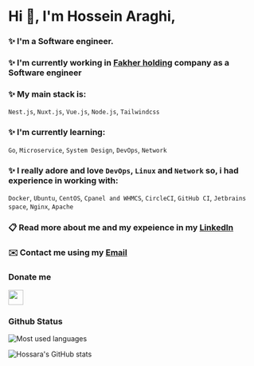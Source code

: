 #  Hi :wave:, I'm Hossein Araghi,
### ✨ I'm a Software engineer.
### ✨ I'm currently working in [Fakher holding](https://fakher.ir) company as a Software engineer 
### ✨ My main stack is: 
`Nest.js`, `Nuxt.js`, `Vue.js`, `Node.js`, `Tailwindcss` 

### ✨ I'm currently learning:
`Go`, `Microservice`, `System Design`, `DevOps`, `Network`

### ✨ I really adore and love `DevOps`, `Linux` and `Network` so, i had experience in working with:
`Docker`, `Ubuntu`, `CentOS`, `Cpanel and WHMCS`, `CircleCI`, `GitHub CI`, `Jetbrains space`, `Nginx`, `Apache` 

### 📋 Read more about me and my expeience in my [LinkedIn](https://linkedin.com/in/hossara)
### ✉️ Contact me using my [Email](mailto:hossara.dev@gmail.com)
 
### Donate me

<a href="https://coffeebede.ir/hossara">
  <img src="https://img.shields.io/badge/buy me a coffee-darkgreen.svg?&style=for-the-badge&logo=buymeacoffee&logoColor=white" height=30>
</a>

### Github Status

<img src="https://github-readme-stats.vercel.app/api/top-langs?username=Hossara&layout=compact&theme=dracula" alt="Most used languages"/>

![Hossara's GitHub stats](https://github-readme-stats.vercel.app/api?username=hossara&show_icons=true&theme=dark)
